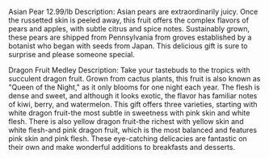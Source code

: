 Asian Pear 12.99/lb
Description:
Asian pears are extraordinarily juicy. Once the russetted skin is peeled away, this fruit offers the complex flavors of pears and apples, with subtle citrus and spice notes. Sustainably grown, these pears are shipped from Pennsylvania from groves established by a botanist who began with seeds from Japan. This delicious gift is sure to surprise and please someone special.

Dragon Fruit Medley
Description:
Take your tastebuds to the tropics with succulent dragon fruit. Grown from cactus plants, this fruit is also known as "Queen of the Night," as it only blooms for one night each year. The flesh is dense and sweet, and although it looks exotic, the flavor has familiar notes of kiwi, berry, and watermelon. This gift offers three varieties, starting with white dragon fruit-the most subtle in sweetness with pink skin and white flesh. There is also yellow dragon fruit-the richest with yellow skin and white flesh-and pink dragon fruit, which is the most balanced and features pink skin and pink flesh. These eye-catching delicacies are fantastic on their own and make wonderful additions to breakfasts and desserts.